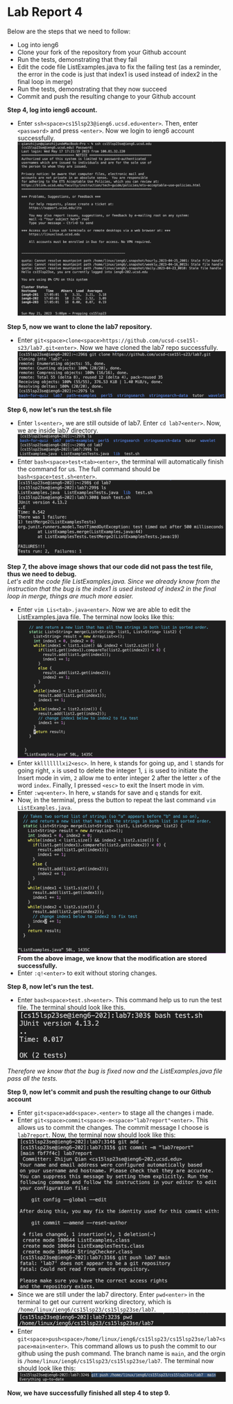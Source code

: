 # Lab Report 4 
Below are the steps that we need to follow:  
* Log into ieng6
* Clone your fork of the repository from your Github account
* Run the tests, demonstrating that they fail
* Edit the code file ListExamples.java to fix the failing test (as a reminder, the error in the code is just that index1 is used instead of index2 in the final loop in merge)
* Run the tests, demonstrating that they now succeed
* Commit and push the resulting change to your Github account

**Step 4, log into ieng6 account.**
* Enter `ssh<space>cs15lsp23@ieng6.ucsd.edu<enter>`. Then, enter `<password>` and press `<enter>`. Now we login to ieng6 account successfully. 
![Image](https://github.com/zhqian-mia/Lab4/blob/main/ieng6%20login%20page.png?raw=true)  
  
**Step 5, now we want to clone the lab7 repository.** 
* Enter `git<space>clone<space>https://github.com/ucsd-cse15l-s23/lab7.git<enter>`. Now we have cloned the lab7 repo successfully.  
![Image](https://github.com/zhqian-mia/Lab4/blob/main/git%20clone.png?raw=true)  
  
**Step 6, now let's run the test.sh file**
  * Enter `ls<enter>`, we are still outside of lab7. Enter `cd lab7<enter>`. Now, we are inside lab7 directory.
  ![Image](https://github.com/zhqian-mia/Lab4/blob/main/store%20.png?raw=true)
  * Enter `bash<space>test<tab><enter>`, the terminal will automatically finish the command for us. The full command should be `bash<space>test.sh<enter>`. 
 ![Image](https://github.com/zhqian-mia/Lab4/blob/main/fail%20test.png?raw=true)  
  
**Step 7, the above image shows that our code did not pass the test file, thus we need to debug.**  
*Let's edit the code file ListExamples.java. Since we already know from the instruction that the bug is the index1 is used instead of index2 in the final loop in merge, things are much more easier.*
  * Enter `vim Lis<tab>.java<enter>`. Now we are able to edit the ListExamples.java file. The terminal now looks like this:  
  ![Image](https://github.com/zhqian-mia/Lab4/blob/main/after%20vim.png?raw=true)
  * Enter `kklllllllxi2<esc>`. In here, `k` stands for going up, and `l` stands for going right, `x` is used to delete the integer 1, `i` is used to initiate the Insert mode in vim, `2` allow me to enter integer 2 after the letter `x` of the word `index`. Finally, I pressed `<esc>` to exit the Insert mode in vim.
  * Enter `:wq<enter>`. In here, `w` stands for save and `q` stands for exit. 
  * Now, in the terminal, press the <up> button to repeat the last command `vim ListExamples.java`.  
  ![Image](https://github.com/zhqian-mia/Lab4/blob/main/before%20vim.png?raw=true)
**From the above image, we know that the modification are stored successfully.** 
  * Enter `:q!<enter>` to exit without storing changes.
    
**Step 8, now let's run the test.** 
  * Enter `bash<space>test.sh<enter>`. This command help us to run the test file. The terminal should look like this.
![Image](https://github.com/zhqian-mia/Lab4/blob/main/pass%20test.png?raw=true)  
    
*Therefore we know that the bug is fixed now and the ListExamples.java file pass all the tests.*  
    
**Step 9, now let's commit and push the resulting change to our Github account**
* Enter `git<space>add<space>.<enter>` to stage all the changes i made. 
* Enter `git<space>commit<space>-m<space>"lab7report"<enter>`. This allows us to commit the changes. The commit message I choose is `lab7report`. Now, the terminal now should look like this:
![Image](https://github.com/zhqian-mia/Lab4/blob/main/git%20add%20..png?raw=true)  
* Since we are still under the lab7 directory. Enter `pwd<enter>` in the terminal to get our current working directory, which is `/home/linux/ieng6/cs15lsp23/cs15lsp23se/lab7`.  
![Image](https://github.com/zhqian-mia/Lab4/blob/main/ew.png?raw=true)
* Enter `git<space>push<space>/home/linux/ieng6/cs15lsp23/cs15lsp23se/lab7<space>main<enter>`. This command allows us to push the commit to our github using the push command. The branch name is `main`, and the orgin is `/home/linux/ieng6/cs15lsp23/cs15lsp23se/lab7`. The terminal now should look like this:  
![Image](https://github.com/zhqian-mia/Lab4/blob/main/update.png?raw=true)
  
**Now, we have successfully finished all step 4 to step 9.**
